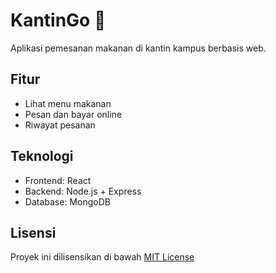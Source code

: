 # KantinGo 🍱

Aplikasi pemesanan makanan di kantin kampus berbasis web.

## Fitur
- Lihat menu makanan
- Pesan dan bayar online
- Riwayat pesanan

## Teknologi
- Frontend: React
- Backend: Node.js + Express
- Database: MongoDB

## Lisensi
Proyek ini dilisensikan di bawah [MIT License](./LICENSE)
